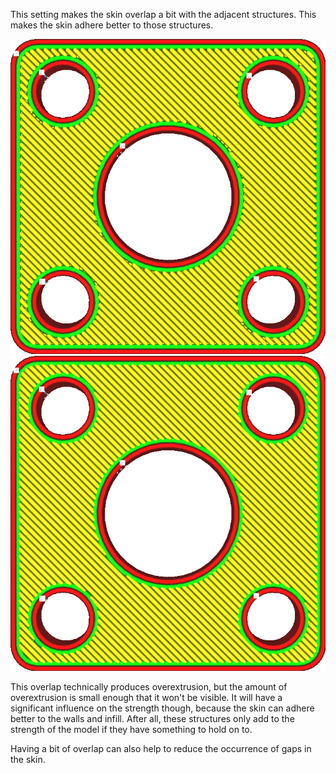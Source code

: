 This setting makes the skin overlap a bit with the adjacent structures. This makes the skin adhere better to those structures.

![No overlap](../../../articles/images/skin_overlap_none.png)
![Some overlap](../../../articles/images/skin_overlap_20.png)

This overlap technically produces overextrusion, but the amount of overextrusion is small enough that it won't be visible. It will have a significant influence on the strength though, because the skin can adhere better to the walls and infill. After all, these structures only add to the strength of the model if they have something to hold on to.

Having a bit of overlap can also help to reduce the occurrence of gaps in the skin.